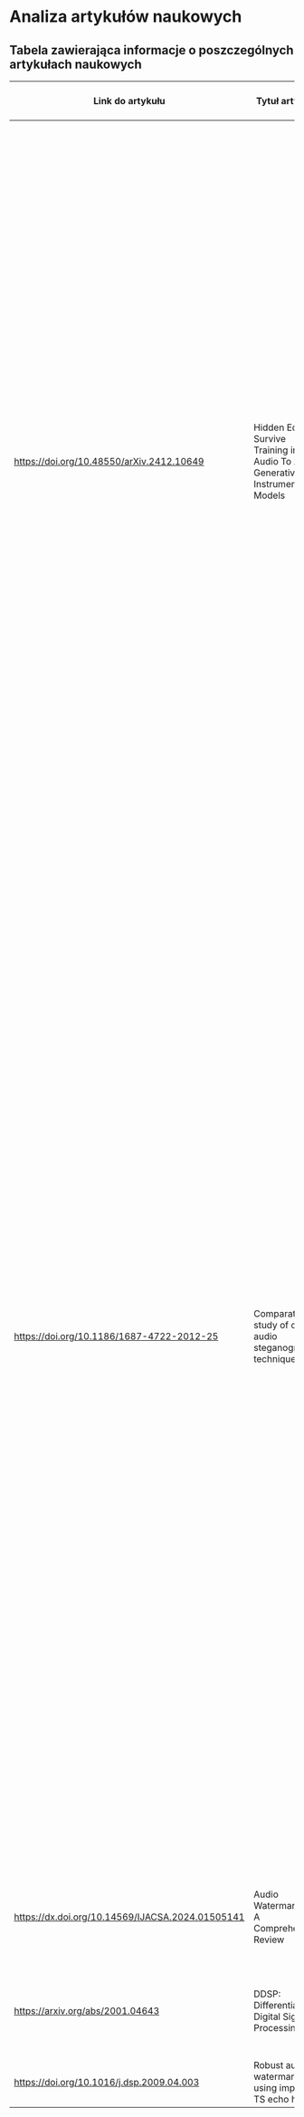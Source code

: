 # Analiza artykułów naukowych

## Tabela zawierająca informacje o poszczególnych artykułach naukowych

| Link do artykułu                                 | Tytuł artykułu                                                                | Imiona i nazwiska autorów                                             | Autorski komentarz                                                                                                                                                                                                                                                                                                                                                                                                                                                                                                                                                                                                                                                                                                                                                                                                                                                                                                                                                                                                                                                                                                                                                                                                                                                                                                      | Dostępny kod                                                                                                                                                                                                         | Dostępne pre-trenowane modele                                                                                                                                                                                                                                                                                                                                                                                       | Metryki ewaluacji                                                                                                                                                                                                                                                                                                | Wykorzystane zasoby obliczeniowe                                                                                                                                                                                                                                                                                                        |
|--------------------------------------------------|-------------------------------------------------------------------------------|-----------------------------------------------------------------------|-------------------------------------------------------------------------------------------------------------------------------------------------------------------------------------------------------------------------------------------------------------------------------------------------------------------------------------------------------------------------------------------------------------------------------------------------------------------------------------------------------------------------------------------------------------------------------------------------------------------------------------------------------------------------------------------------------------------------------------------------------------------------------------------------------------------------------------------------------------------------------------------------------------------------------------------------------------------------------------------------------------------------------------------------------------------------------------------------------------------------------------------------------------------------------------------------------------------------------------------------------------------------------------------------------------------------|----------------------------------------------------------------------------------------------------------------------------------------------------------------------------------------------------------------------|---------------------------------------------------------------------------------------------------------------------------------------------------------------------------------------------------------------------------------------------------------------------------------------------------------------------------------------------------------------------------------------------------------------------|------------------------------------------------------------------------------------------------------------------------------------------------------------------------------------------------------------------------------------------------------------------------------------------------------------------|-----------------------------------------------------------------------------------------------------------------------------------------------------------------------------------------------------------------------------------------------------------------------------------------------------------------------------------------|
| https://doi.org/10.48550/arXiv.2412.10649        | Hidden Echoes Survive Training in Audio To Audio Generative Instrument Models | Christopher J. Tralie, Matt Amery, Benjamin Douglas, Ian Utz          | Hidden Echo ukrywa informacje w audio poprzez dodanie cichego echa. Przesunięta kopia sygnału dodaje się z małą amplitudą (α=0.4 dla pojedynczego echa, 0.01 dla rozłożonego w czasie). Echo pozostaje niesłyszalne, ale wykrywalne w cepstrum (dla prostych ukrytych ech są widoczne pojedyncze piki, natomiast dla time-spread echoes nie są tak widoczne, aczkolwiek można je wykrywać dzięki korelacji cepstrum z wzorcem). Modele generatywne (DDSP, RAVE, Dance Diffusion) odtwarzają echo w wyjściach po treningu na znakowanych danych. Wykorzystamy sposób, który artykuł opisuje do generacji i wykrywania prostych ukrytych ech oraz postaramy się zaimplementować time-spread hidding echo, by móc spróbować utworzyć i wykryć o wiele słabsze echa jako wzorce pseudolosowe poprzez zbadanie korelacji obu cepstrum.                                                                                                                                                                                                                                                                                                                                                                                                                                                                                       | Tak - https://github.com/ctralie/Audio2AudioEchoes                                                                                                                                                                   | Tak - dla prostego ukrytego echa:<br>Trained Rave, Dance Diffusion, And DDSP Models: https://filedn.com/lAEQ8ShUNLzjcOukVHsWG0z/ArtistProtectModels/SingleEchoes/<br>Dla ech PN (Pseudo-Noise, czyli właśnie time-spread echoes): DDSP i Rave: https://filedn.com/lAEQ8ShUNLzjcOukVHsWG0z/ArtistProtectModels/PNEchoes/<br> Całość wraz z wynikami: https://filedn.com/lAEQ8ShUNLzjcOukVHsWG0z/ArtistProtectModels/ | Tak - Używają z-score w cepstrum do wykrywania echa.<br>- Dla pojedynczego echa: z-score szczytu w δ (np. 50, 75). Wyższy z-score niż tło potwierdza echo.<br>- Dla time-spread echo: z-score po korelacji krzyżowej cepstrum z wzorcem p. Używają ROC i AUROC (porównanie z czystym modelem lub perturbowanym). | Nie - nie podane dokładnie. Tylko kroki treningu.<br>- RAVE: 1.3 mln kroków (Groove), 2 mln (GuitarSet/VocalSet).<br>- Dance Diffusion: 50 tys. kroków.<br>- DDSP: 500 tys. próbek.<br>Brak info o GPU, czasie czy RAM. Trening na otwartych zbiorach trwał:<br>- Groove ≈ 8 godzin<br>- Vocalset ≈ 6 godzin<br>- Guitarset ≈ 3 godziny |
| https://doi.org/10.1186/1687-4722-2012-25        | Comparative study of digital audio steganography techniques                   | Djebbar, F., Ayad, B., Meraim, K.A. et al.                            | Dotyczy różnych technik oznaczania wodnego audio, w tym: low bit encoding, silence intervals, magnitude spectrum, tone insertion, phase spectrum, spread spectrum, cepestral domain, wavelet, codebook modification, bitstream hiding. Jeśli natomiast chodzi o opis techniki ukrytych ech to te dane ukrywa się, manipulując trzema parametrami: amplitudą początkową, opóźnieniem (do 1 ms, by było niesłyszalne) i szybkością zaniku. Dzięki temu dane są niesłyszalne dla ludzkiego ucha. Niestety wskazuje na to, że wadą jest niski poziom osadzania danych i ograniczona odporność na zakłócenia, co sprawia, że metoda ta jest rzadko stosowana w nowoczesnej steganografii audio. Nowsze podejścia, jak technika rozpraszania echa w czasie, poprawiają odporność na przetwarzanie sygnału, rozkładając dane w całym sygnale i wykorzystując korelację do ich odzyskiwania ("echo hiding-time spread technique", czyli time-spread hidden echo, które będziemy jeszcze badać). Artykuł podaje źródło echo hiding-time spread technique w [17], czyli _Y Erfani, S Siahpoush, Robust audio watermarking using improved TS echo hiding. Digital Signal Process._ - być może znajdziemy tam więcej przydatnych informacji na temat time-spread hidding echoes - powinniśmy przeanalizować ten artykuł dokładniej. | Nie - jedyny odnaleziony link, który mógł prowadzić do jakichkolwiek większej ilości inforacji i potencjalnie kodu źródłowego (http://asmp.eurasipjournals.com/content/2012/1/25) wskazuje na HTTP/1.1 404 Not Found | Brak danych - artykuł nie wspomina o żadnych modelach generujących audio - omawia tylko steganografię audio, bez modeli AI czy jakiejkolwiek generacji sygnałów na podstawie oznakowanych wodnie audio.                                                                                                                                                                                                             | Główne kryteria porównania technik steganograficznych audio: <br>- Hiding rate<br>- Imperceptibility (PESQ, SegSNR)<br>- Robustness (korelacja w dekoderze)<br>- Amplifikacja<br>- Filtrowanie<br>- Rekwantyzacja<br>- Resampling<br>- Dodanie szumu<br>- Kodowanie/Dekodowanie<br>- Transkodowanie              | Brak danych - nie ma mowy o zasobach obliczeniowych, ponieważ artykuł nie omawia hardware'u czy obliczeń.                                                                                                                                                                                                                               |
| https://dx.doi.org/10.14569/IJACSA.2024.01505141 | Audio Watermarking: A Comprehensive Review                                    | Mohammad Shorif Uddin, Ohidujjaman, Mahmudul Hasan, Tetsuya Shimamura |                                                                                                                                                                                                                                                                                                                                                                                                                                                                                                                                                                                                                                                                                                                                                                                                                                                                                                                                                                                                                                                                                                                                                                                                                                                                                                                         |                                                                                                                                                                                                                      |                                                                                                                                                                                                                                                                                                                                                                                                                     |                                                                                                                                                                                                                                                                                                                  |                                                                                                                                                                                                                                                                                                                                         |
| https://arxiv.org/abs/2001.04643                 | DDSP: Differentiable Digital Signal Processing                                | Jesse Engel and Lamtharn Hantrakul and Chenjie Gu and Adam Roberts    |                                                                                                                                                                                                                                                                                                                                                                                                                                                                                                                                                                                                                                                                                                                                                                                                                                                                                                                                                                                                                                                                                                                                                                                                                                                                                                                         |                                                                                                                                                                                                                      |                                                                                                                                                                                                                                                                                                                                                                                                                     |                                                                                                                                                                                                                                                                                                                  |                                                                                                                                                                                                                                                                                                                                         |
| https://doi.org/10.1016/j.dsp.2009.04.003        | Robust audio watermarking using improved TS echo hiding                       | Yousof Erfani, Shadi Siahpoush                                        |                                                                                                                                                                                                                                                                                                                                                                                                                                                                                                                                                                                                                                                                                                                                                                                                                                                                                                                                                                                                                                                                                                                                                                                                                                                                                                                         |                                                                                                                                                                                                                      |                                                                                                                                                                                                                                                                                                                                                                                                                     |                                                                                                                                                                                                                                                                                                                  |                                                                                                                                                                                                                                                                                                                                         |
